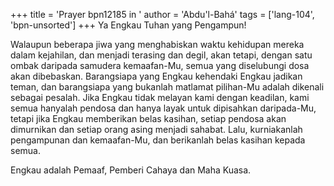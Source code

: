 +++
title = 'Prayer bpn12185 in '
author = 'Abdu'l-Bahá'
tags = ['lang-104', 'bpn-unsorted']
+++
Ya Engkau Tuhan yang Pengampun!

Walaupun beberapa jiwa yang menghabiskan waktu kehidupan mereka dalam kejahilan, dan menjadi terasing dan degil, akan tetapi, dengan satu ombak daripada samudera kemaafan-Mu, semua yang diselubungi dosa akan dibebaskan. Barangsiapa yang Engkau kehendaki Engkau jadikan teman, dan barangsiapa yang bukanlah matlamat pilihan-Mu adalah dikenali sebagai pesalah. Jika Engkau tidak melayan kami dengan keadilan, kami semua hanyalah pendosa dan hanya layak untuk dipisahkan daripada-Mu, tetapi jika Engkau memberikan belas kasihan, setiap pendosa akan dimurnikan dan setiap orang asing menjadi sahabat. Lalu, kurniakanlah pengampunan dan kemaafan-Mu, dan berikanlah belas kasihan kepada semua.

Engkau adalah Pemaaf, Pemberi Cahaya dan Maha Kuasa.
